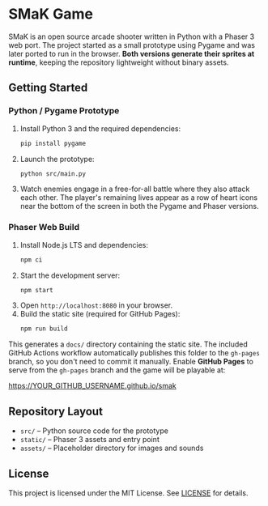 # SMaK Game

SMaK is an open source arcade shooter written in Python with a Phaser 3 web port. The project started as a small prototype using Pygame and was later ported to run in the browser. **Both versions generate their sprites at runtime**, keeping the repository lightweight without binary assets.

## Getting Started

### Python / Pygame Prototype
1. Install Python 3 and the required dependencies:
   ```bash
   pip install pygame
   ```
2. Launch the prototype:
   ```bash
   python src/main.py
   ```
3. Watch enemies engage in a free-for-all battle where they also attack each other.
   The player's remaining lives appear as a row of heart icons near the bottom
   of the screen in both the Pygame and Phaser versions.

### Phaser Web Build
1. Install Node.js LTS and dependencies:
   ```bash
   npm ci
   ```
2. Start the development server:
   ```bash
   npm start
   ```
3. Open `http://localhost:8080` in your browser.
4. Build the static site (required for GitHub Pages):
   ```bash
   npm run build
   ```

This generates a `docs/` directory containing the static site. The included
GitHub Actions workflow automatically publishes this folder to the
`gh-pages` branch, so you don't need to commit it manually. Enable
**GitHub Pages** to serve from the `gh-pages` branch and the game will be
playable at:

<https://YOUR_GITHUB_USERNAME.github.io/smak>

## Repository Layout
- `src/` – Python source code for the prototype
- `static/` – Phaser 3 assets and entry point
- `assets/` – Placeholder directory for images and sounds

## License

This project is licensed under the MIT License. See [LICENSE](LICENSE) for details.
